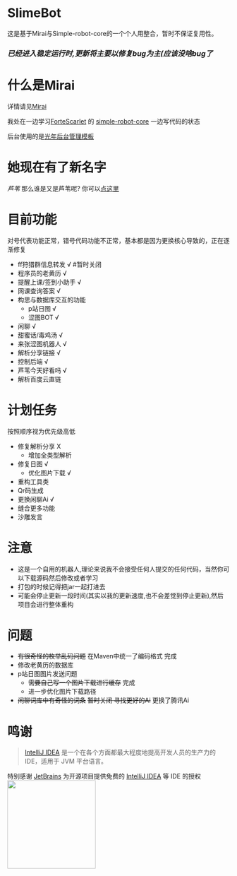 # SlimeBot

这是基于Mirai与Simple-robot-core的一个个人用整合，暂时不保证复用性。

### ***已经进入稳定运行时,更新将主要以修复bug为主(应该没啥bug了***

# 什么是Mirai

详情请见[Mirai](https://github.com/mamoe/mirai)

我处在一边学习[ForteScarlet](https://github.com/ForteScarlet) 的
[simple-robot-core](https://github.com/ForteScarlet/simple-robot-core) 一边写代码的状态

后台使用的是[光年后台管理模板](https://gitee.com/yinqi/Light-Year-Admin-Using-Iframe)

# 她现在有了新名字
*芦苇* 那么谁是又是芦苇呢? 你可以[点这里](https://zh.moegirl.org.cn/%E8%8A%A6%E8%8B%87%E5%A8%98(AcFun))
# 目前功能

对号代表功能正常，错号代码功能不正常，基本都是因为更换核心导致的，正在逐渐修复

- ff狩猎群信息转发 √ #暂时关闭
- 程序员的老黄历 √
- 提醒上课/签到小助手 √
- 网课查询答案 √
- 构思与数据库交互的功能
    + p站日图 √
    + 涩图BOT √
- 闲聊 √
- 甜蜜话/毒鸡汤 √
- 来张涩图机器人 √
- 解析分享链接 √
- 控制后端 √
- 芦苇今天好看吗 √
- 解析百度云直链

# 计划任务

按照顺序视为优先级高低
- 修复解析分享 X
    + 增加全类型解析
- 修复日图 √
    + 优化图片下载 √
- 重构工具类
- Qr码生成
- 更换闲聊Ai √
- 缝合更多功能
- 沙雕发言

# 注意

- 这是一个自用的机器人,理论来说我不会接受任何人提交的任何代码，当然你可以下载源码然后修改或者学习
- 打包的时候记得把jar一起打进去
- 可能会停止更新一段时间(其实以我的更新速度,也不会差觉到停止更新),然后项目会进行整体重构

# 问题

- ~~有很奇怪的枚举乱码问题~~ 在Maven中统一了编码格式 完成
- 修改老黄历的数据库
- p站日图图片发送问题
    + ~~需要自己写一个图片下载进行缓存~~ 完成
    + 进一步优化图片下载路径
- ~~闲聊词库中有奇怪的词条~~ ~~暂时关闭 寻找更好的Ai~~ 更换了腾讯Ai

# 鸣谢

> [IntelliJ IDEA](https://zh.wikipedia.org/zh-hans/IntelliJ_IDEA) 是一个在各个方面都最大程度地提高开发人员的生产力的 IDE，适用于 JVM 平台语言。

特别感谢 [JetBrains](https://www.jetbrains.com/?from=SlimeBot) 为开源项目提供免费的 [IntelliJ IDEA](https://www.jetbrains.com/idea/?from=SlimeBot) 等 IDE 的授权  
[<img src=".github/jetbrains-variant-3.png" width="200"/>](https://www.jetbrains.com/?from=SlimeBot)
